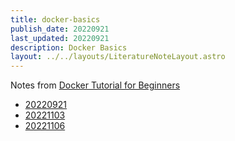 ```yaml
---
title: docker-basics
publish_date: 20220921
last_updated: 20220921
description: Docker Basics
layout: ../../layouts/LiteratureNoteLayout.astro
---
```


Notes from [ Docker Tutorial for Beginners](https://www.youtube.com/watch?v=zJ6WbK9zFpI)

- [20220921](../fleeting-notes/20220921.md)
- [20221103](../fleeting-notes/20221103.md)
- [20221106](../fleeting-notes/20221106.md)